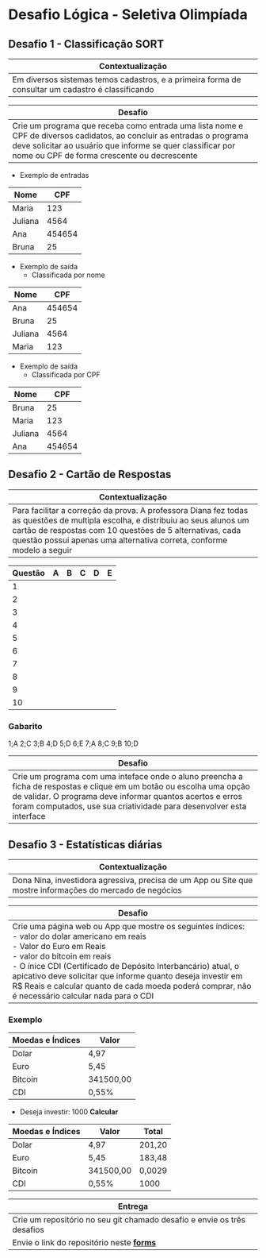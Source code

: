 # Desafio Lógica - Seletiva Olimpíada

## Desafio 1 - Classificação SORT
|Contextualização|
|-|
|Em diversos sistemas temos cadastros, e a primeira forma de consultar um cadastro é classificando|

|Desafio|
|-|
|Crie um programa que receba como entrada uma lista nome e CPF de diversos cadidatos, ao concluir as entradas o programa deve solicitar ao usuário que informe se quer classificar por nome ou CPF de forma crescente ou decrescente|
- Exemplo de entradas
 
|Nome|CPF|
|-|-|
|Maria|123|
|Juliana|4564|
|Ana|454654|
|Bruna|25|

- Exemplo de saída
    - Classificada por nome
 
|Nome|CPF|
|-|-|
|Ana|454654|
|Bruna|25|
|Juliana|4564|
|Maria|123|

- Exemplo de saída
    - Classificada por CPF
 
|Nome|CPF|
|-|-|
|Bruna|25|
|Maria|123|
|Juliana|4564|
|Ana|454654|

## Desafio 2 - Cartão de Respostas
|Contextualização|
|-|
|Para facilitar a correção da prova. A professora Diana fez todas as questões de multipla escolha, e distribuiu ao seus alunos um cartão de respostas com 10 questões de 5 alternativas, cada questão possui apenas uma alternativa correta, conforme modelo a seguir|

|Questão|A|B|C|D|E|
|-|-|-|-|-|-|
|1||||||
|2||||||
|3||||||
|4||||||
|5||||||
|6||||||
|7||||||
|8||||||
|9||||||
|10||||||

### Gabarito
1;A
2;C
3;B
4;D
5;D
6;E
7;A
8;C
9;B
10;D

|Desafio|
|-|
|Crie um programa com uma inteface onde o aluno preencha a ficha de respostas e clique em um botão ou escolha uma opção de validar. O programa deve informar quantos acertos e erros foram computados, use sua criatividade para desenvolver esta interface|

## Desafio 3 - Estatísticas diárias
|Contextualização|
|-|
|Dona Nina, investidora agressiva, precisa de um App ou Site que mostre informações do mercado de negócios|

|Desafio|
|-|
|Crie uma página web ou App que mostre os seguintes índices:<br>- valor do dolar americano em reais<br>- Valor do Euro em Reais<br>- valor do bitcoin em reais<br>- O ínice CDI (Certificado de Depósito Interbancário) atual, o apicativo deve solicitar que informe quanto deseja investir em R$ Reais e calcular quanto de cada moeda poderá comprar, não é necessário calcular nada para o CDI|

### Exemplo
|Moedas e Índices|Valor|
|-|-|
|Dolar|4,97|
|Euro|5,45|
|Bitcoin|341500,00|
|CDI|0,55%|

- Deseja investir: 1000 **Calcular**

|Moedas e Índices|Valor|Total|
|-|-|-|
|Dolar|4,97|201,20|
|Euro|5,45|183,48|
|Bitcoin|341500,00|0,0029|
|CDI|0,55%|1000|

|Entrega|
|-|
|Crie um repositório no seu git chamado desafio e envie os três desafios|
|Envie o link do repositório neste **[forms]()**|
